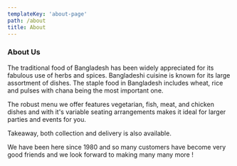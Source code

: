 ```yaml
---
templateKey: 'about-page'
path: /about
title: About
---
```

### About Us
The traditional food of Bangladesh has been widely appreciated for its fabulous use of herbs and spices. Bangladeshi cuisine is known for its large assortment of dishes. The staple food in Bangladesh includes wheat, rice and pulses with chana being the most important one.

The robust menu we offer features vegetarian, fish, meat, and chicken dishes and with it's variable seating arrangements makes it ideal for larger parties and events for you.

Takeaway, both collection and delivery is also available.

We have been here since 1980 and so many customers have become very good friends and we look forward to making many many more !
